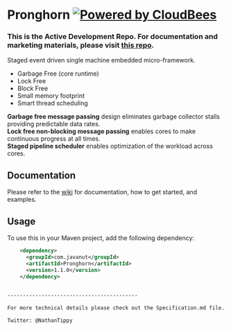Pronghorn  [![Powered by CloudBees](https://www.cloudbees.com/sites/default/files/styles/large/public/Button-Powered-by-CB.png?itok=uMDWINfY)](https://pronghorn.ci.cloudbees.com/)
=====
### This is the Active Development Repo. For documentation and marketing materials, please visit [this repo](https://github.com/objectcomputing/Pronghorn).

Staged event driven single machine embedded micro-framework.

* Garbage Free (core runtime)
* Lock Free
* Block Free
* Small memory footprint
* Smart thread scheduling

**Garbage free message passing** design eliminates garbage collector stalls providing predictable data rates.  
**Lock free non-blocking message passing** enables cores to make continuous progress at all times.  
**Staged pipeline scheduler** enables optimization of the workload across cores. 

## Documentation
Please refer to the [wiki](https://oci-pronghorn.gitbook.io/pronghorn/chapter-0-what-is-pronghorn/home) for documentation, how to get started, and examples.

## Usage

  To use this in your Maven project, add the following dependency:
```xml
    <dependency>
      <groupId>com.javanut</groupId>
      <artifactId>Pronghorn</artifactId>
      <version>1.1.0</version>
    </dependency> 
        

------------------------------------------

For more technical details please check out the Specification.md file.

Twitter: @NathanTippy

